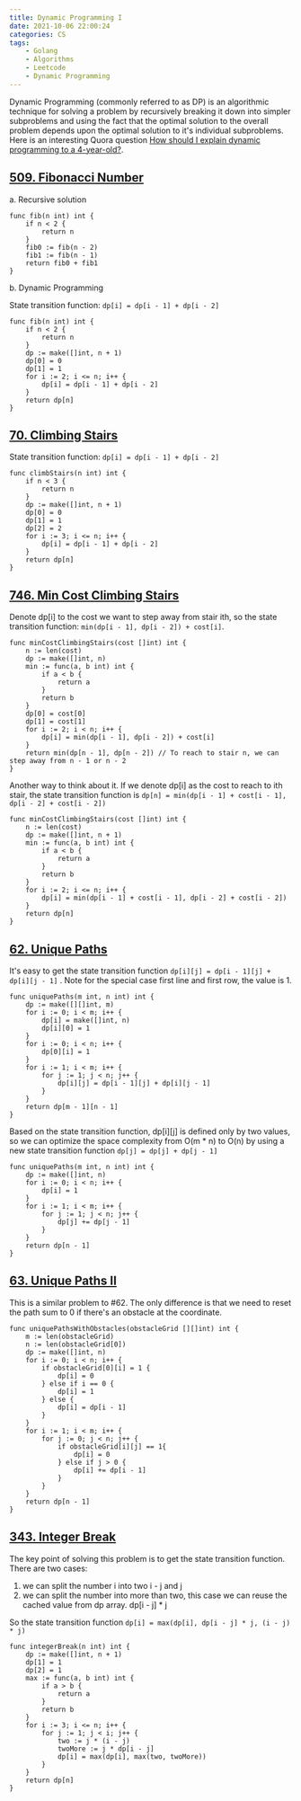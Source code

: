 ```yaml
---
title: Dynamic Programming I
date: 2021-10-06 22:00:24
categories: CS
tags:
    - Golang
    - Algorithms
    - Leetcode
    - Dynamic Programming
---
```


Dynamic Programming (commonly referred to as DP) is an algorithmic technique for solving a problem by recursively breaking it down into simpler subproblems and using the fact that the optimal solution to the overall problem depends upon the optimal solution to it's individual subproblems. Here is an interesting Quora question [How should I explain dynamic programming to a 4-year-old?](https://www.quora.com/How-should-I-explain-dynamic-programming-to-a-4-year-old).

## [509. Fibonacci Number](https://leetcode.com/problems/fibonacci-number/)

a. Recursive solution

```golang
func fib(n int) int {
    if n < 2 {
        return n
    }
    fib0 := fib(n - 2)
    fib1 := fib(n - 1)
    return fib0 + fib1
}
```

b. Dynamic Programming

State transition function: `dp[i] = dp[i - 1] + dp[i - 2]`

```golang
func fib(n int) int {
    if n < 2 {
        return n
    }
    dp := make([]int, n + 1)
    dp[0] = 0
    dp[1] = 1
    for i := 2; i <= n; i++ {
        dp[i] = dp[i - 1] + dp[i - 2]
    }
    return dp[n]
}
```

## [70. Climbing Stairs](https://leetcode.com/problems/climbing-stairs/)

State transition function: `dp[i] = dp[i - 1] + dp[i - 2]`

```golang
func climbStairs(n int) int {
    if n < 3 {
        return n
    }
    dp := make([]int, n + 1)
    dp[0] = 0
    dp[1] = 1
    dp[2] = 2
    for i := 3; i <= n; i++ {
        dp[i] = dp[i - 1] + dp[i - 2]
    }
    return dp[n]
}
```

## [746. Min Cost Climbing Stairs](https://leetcode.com/problems/min-cost-climbing-stairs/)

Denote dp[i] to the cost we want to step away from stair ith,  so the state transition function: `min(dp[i - 1], dp[i - 2]) + cost[i]`. 

```golang
func minCostClimbingStairs(cost []int) int {
    n := len(cost)
    dp := make([]int, n)
    min := func(a, b int) int {
        if a < b {
            return a
        }
        return b
    }
    dp[0] = cost[0]
    dp[1] = cost[1]
    for i := 2; i < n; i++ {
        dp[i] = min(dp[i - 1], dp[i - 2]) + cost[i]
    }
    return min(dp[n - 1], dp[n - 2]) // To reach to stair n, we can step away from n - 1 or n - 2
}
```

Another way to think about it. If we denote dp[i] as the cost to reach to ith stair, the state transition function is `dp[n] = min(dp[i - 1] + cost[i - 1], dp[i - 2] + cost[i - 2])`

```golang
func minCostClimbingStairs(cost []int) int {
    n := len(cost)
    dp := make([]int, n + 1)
    min := func(a, b int) int {
        if a < b {
            return a
        }
        return b
    }
    for i := 2; i <= n; i++ {
        dp[i] = min(dp[i - 1] + cost[i - 1], dp[i - 2] + cost[i - 2])
    }
    return dp[n]
}
```

## [62. Unique Paths](https://leetcode.com/problems/unique-paths/)

It's easy to get the state transition function `dp[i][j] = dp[i - 1][j] + dp[i][j - 1]` . Note for the special case first line and first row, the value is 1.

```golang
func uniquePaths(m int, n int) int {
    dp := make([][]int, m)
    for i := 0; i < m; i++ {
        dp[i] = make([]int, n)
        dp[i][0] = 1
    }
    for i := 0; i < n; i++ {
        dp[0][i] = 1
    }
    for i := 1; i < m; i++ {
        for j := 1; j < n; j++ {
            dp[i][j] = dp[i - 1][j] + dp[i][j - 1]
        }
    }
    return dp[m - 1][n - 1]
}
```

Based on the state transition function, dp[i][j] is defined only by two values, so we can optimize the space complexity from O(m * n) to O(n) by using a new state transition function `dp[j] = dp[j] + dp[j - 1]`

```golang
func uniquePaths(m int, n int) int {
    dp := make([]int, n)
    for i := 0; i < n; i++ {
        dp[i] = 1
    }
    for i := 1; i < m; i++ {
        for j := 1; j < n; j++ {
            dp[j] += dp[j - 1]
        }
    }
    return dp[n - 1]
}
```

## [63. Unique Paths II](https://leetcode.com/problems/unique-paths-ii/)

This is a similar problem to #62. The only difference is that we need to reset the path sum to 0 if there's an obstacle at the coordinate.

```golang
func uniquePathsWithObstacles(obstacleGrid [][]int) int {
    m := len(obstacleGrid)
    n := len(obstacleGrid[0])
    dp := make([]int, n)
    for i := 0; i < n; i++ {
        if obstacleGrid[0][i] = 1 {
            dp[i] = 0
        } else if i == 0 {
            dp[i] = 1
        } else {
            dp[i] = dp[i - 1]
        }
    }
    for i := 1; i < m; i++ {
        for j := 0; j < n; j++ {
            if obstacleGrid[i][j] == 1{
                dp[i] = 0
            } else if j > 0 {
                dp[i] += dp[i - 1]
            }
        }
    }
    return dp[n - 1]
}
```

## [343. Integer Break](https://leetcode.com/problems/integer-break/)

The key point of solving this problem is to get the state transition function. There are two cases:
1) we can split the number i into two i - j and j
2) we can split the number into more than two, this case we can reuse the cached value from dp array.  dp[i - j] * j 

So the state transition function `dp[i] = max(dp[i], dp[i - j] * j, (i - j) * j)`

```golang
func integerBreak(n int) int {
    dp := make([]int, n + 1)
    dp[1] = 1
    dp[2] = 1
    max := func(a, b int) int {
        if a > b {
            return a
        }
        return b
    }
    for i := 3; i <= n; i++ {
        for j := 1; j < i; j++ {
            two := j * (i - j)
            twoMore := j * dp[i - j]
            dp[i] = max(dp[i], max(two, twoMore))
        }
    }
    return dp[n]
}
```

